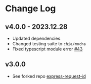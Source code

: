 # Change Log

## v4.0.0 - 2023.12.28

- Updated dependencies
- Changed testing suite to `chia/mocha`
- Fixed typescript module error [#43](https://github.com/floatdrop/express-request-id/issues/43)

## v3.0.0

- See forked repo [express-request-id](https://github.com/floatdrop/express-request-id)
